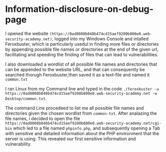 # Information-disclosure-on-debug-page
I opened the website `(https://0ad8008b048b474cd15aef9200b800e0.web-security-academy.net)`, logged into my Windows Console and intalled Feroxbuster, which is particularly usedul in finding more files or directories by appending possible file names or directories at the end of the given url, facilitating and speeding the finding of files that can lead to vulnerabilities.

I also downloaded a wordlist of all possible file names and directories that can be appended to the website URL, and that can consequently be searched thorugh Feroxbuster,then saved it as a text-file and named it `common.txt`

I ran Linux from my Command line and typed in the code `./feroxbuster -u https://0ad8008b048b474cd15aef9200b800e0.web-security-academy.net -w Desktop/common.txt`.

The command Line procedeed to list me all possible file names and directories given the chosen wordlist from `common-txt`. After analazing the file names, i decided to open the file `https://0ad8008b048b474cd15aef9200b800e0.web-security-academy.net/cgi-bin` which led to a file named `phpinfo.php`, and subsequently opening a Tab with sensitive and detailed information about the PHP environment that the server is using. This revealed our first sensitive information and vulnerability.

